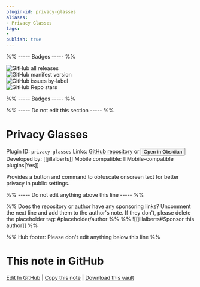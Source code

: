 ```yaml
---
plugin-id: privacy-glasses
aliases:
- Privacy Glasses
tags: 
- 
publish: true
---
```


%% ----- Badges ----- %%

![GitHub all releases](https://img.shields.io/github/downloads/jillalberts/privacy-glasses/total?color=573E7A&logo=github&style=for-the-badge)   
![GitHub manifest version](https://img.shields.io/github/manifest-json/v/jillalberts/privacy-glasses?color=573E7A&logo=github&style=for-the-badge)   
![GitHub issues by-label](https://img.shields.io/github/issues/jillalberts/privacy-glasses/help%20wanted?color=573E7A&logo=github&style=for-the-badge)   
![GitHub Repo stars](https://img.shields.io/github/stars/jillalberts/privacy-glasses?color=573E7A&logo=github&style=for-the-badge)

%% ----- Badges ----- %%

%% ----- Do not edit this section ----- %%

# Privacy Glasses

Plugin ID: `privacy-glasses`
Links: [GitHub repository](https://github.com/jillalberts/privacy-glasses) or [<button id=HH>Open in Obsidian</button>](obsidian://goto-plugin?id=privacy-glasses)
Developed by: [[jillalberts]]
Mobile compatible: [[Mobile-compatible plugins|Yes]]

Provides a button and command to obfuscate onscreen text for better privacy in public settings.

%% ----- Do not edit anything above this line ----- %% 

%% Does the repository or author have any sponsoring links? Uncomment the next line and add them to the author's note. If they don't, please delete the placeholder tag: #placeholder/author %%
%% ![[jillalberts#Sponsor this author]] %%

%% Hub footer: Please don't edit anything below this line %%

# This note in GitHub

<span class="git-footer">[Edit In GitHub](https://github.dev/obsidian-community/obsidian-hub/blob/main/02%20-%20Community%20Expansions/02.05%20All%20Community%20Expansions/Plugins/privacy-glasses.md "git-hub-edit-note") | [Copy this note](https://raw.githubusercontent.com/obsidian-community/obsidian-hub/main/02%20-%20Community%20Expansions/02.05%20All%20Community%20Expansions/Plugins/privacy-glasses.md "git-hub-copy-note") | [Download this vault](https://github.com/obsidian-community/obsidian-hub/archive/refs/heads/main.zip "git-hub-download-vault") </span>